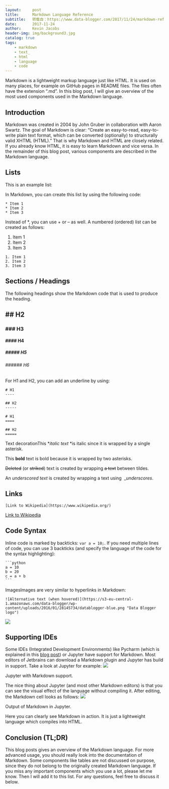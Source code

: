 ```yaml
---
layout:     post
title:      Markdown Language Reference
subtitle:   转载自：https://www.data-blogger.com/2017/11/24/markdown-reference/
date:       2017-11-24
author:     Kevin Jacobs
header-img: img/background3.jpg
catalog: true
tags:
    - markdown
    - text_
    - html
    - language
    - code
---
```


Markdown is a lightweight markup language just like HTML. It is used on many places, for example on GitHub pages in README files. The files often have the extension “.md”. In this blog post, I will give an overview of the most used components used in the Markdown language.



## Introduction

Markdown was created in 2004 by John Gruber in collaboration with Aaron Swartz. The goal of Markdown is clear: “Create an easy-to-read, easy-to-write plain text format, which can be converted (optionally) to structurally valid XHTML (HTML).” That is why Markdown and HTML are closely related. If you already know HTML, it is easy to learn Markdown and vice versa. In the remainder of this blog post, various components are described in the Markdown language.

## Lists

This is an example list:

In Markdown, you can create this list by using the following code:

```
* Item 1
* Item 2
* Item 3
```

Instead of *, you can use + or – as well. A numbered (ordered) list can be created as follows:
1. Item 1
1. Item 2
1. Item 3

```
1. Item 1
2. Item 2
3. Item 3
```

 

## Sections / Headings

The following headings show the Markdown code that is used to produce the heading.

 

## ## H2

### ### H3

#### #### H4

##### ##### H5

###### ###### H6

For H1 and H2, you can add an underline by using:

```
# H1
----

## H2
-----

# H1
====

## H2
=====
```

Text decorationThis **italic text* *is italic since it is wrapped by a single asterisk.

This ****bold**** text is bold because it is wrapped by two asterisks.

~~Deleted~~ (or ~~striked~~) text is created by wrapping ~~a text~~ between tildes.

An _underscored text_ is created by wrapping a text using  __underscores_.

 

## Links

```
[Link to Wikipedia](https://www.wikipedia.org/)
```

[Link to Wikipedia](https://www.wikipedia.org/)

## Code Syntax

Inline code is marked by backticks: `var a = 10;`. If you need multiple lines of code, you can use 3 backticks (and specify the language of the code for the syntax highlighting):

	```python
	a = 10
	b = 20
	c = a + b
	```
ImagesImages are very similar to hyperlinks in Markdown:

```
![Alternative text (when hovered)](https://s3-eu-central-1.amazonaws.com/data-blogger/wp-content/uploads/2016/01/28145734/datablogger-blue.png "Data Blogger logo")
```

![](https://s3-eu-central-1.amazonaws.com/data-blogger/wp-content/uploads/2016/01/28145734/datablogger-blue.png)


## Supporting IDEs

Some IDEs (Integrated Development Environments) like Pycharm (which is explained in this [blog post](https://www.data-blogger.com/2017/11/18/python-ide-datascience)) or Jupyter have support for Markdown. Most editors of Jetbrains can download a Markdown plugin and Jupyter has build in support. Take a look at Jupyter for example:
![](https://www.data-blogger.com/wp-content/uploads/2017/11/jupyter-768x60.png)


Jupyter with Markdown support.

The nice thing about Jupyter (and most other Markdown editors) is that you can see the visual effect of the language without compiling it. After editing, the Markdown cell looks as follows:
![](https://www.data-blogger.com/wp-content/uploads/2017/11/jupyter_output-768x54.png)


Output of Markdown in Jupyter.

Here you can clearly see Markdown in action. It is just a lightweight language which compiles into HTML.

## Conclusion (TL;DR)

This blog posts gives an overview of the Markdown language. For more advanced usage, you should really look into the documentation of Markdown. Some components like tables are not discussed on purpose, since they do not belong to the originally created Markdown language. If you miss any important components which you use a lot, please let me know. Then I will add it to this list. For any questions, feel free to discuss it below.

 
